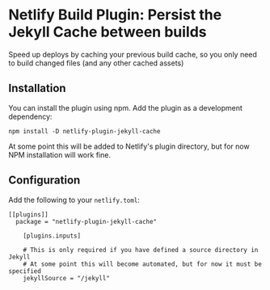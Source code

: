 # Netlify Build Plugin: Persist the Jekyll Cache between builds

Speed up deploys by caching your previous build cache, so you only need to build changed files (and any other cached assets)

## Installation

You can install the plugin using npm. Add the plugin as a development dependency:

```
npm install -D netlify-plugin-jekyll-cache
```

At some point this will be added to Netlify's plugin directory, but for now NPM installation will work fine.

## Configuration

Add the following to your `netlify.toml`:

```
[[plugins]]
  package = "netlify-plugin-jekyll-cache"

	[plugins.inputs]

    # This is only required if you have defined a source directory in Jekyll
    # At some point this will become automated, but for now it must be specified 
	jekyllSource = "/jekyll"
```
